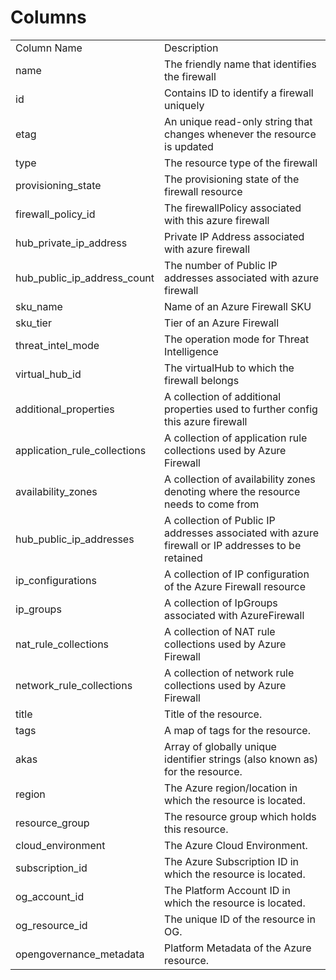 # Columns  

<table>
	<tr><td>Column Name</td><td>Description</td></tr>
	<tr><td>name</td><td>The friendly name that identifies the firewall</td></tr>
	<tr><td>id</td><td>Contains ID to identify a firewall uniquely</td></tr>
	<tr><td>etag</td><td>An unique read-only string that changes whenever the resource is updated</td></tr>
	<tr><td>type</td><td>The resource type of the firewall</td></tr>
	<tr><td>provisioning_state</td><td>The provisioning state of the firewall resource</td></tr>
	<tr><td>firewall_policy_id</td><td>The firewallPolicy associated with this azure firewall</td></tr>
	<tr><td>hub_private_ip_address</td><td>Private IP Address associated with azure firewall</td></tr>
	<tr><td>hub_public_ip_address_count</td><td>The number of Public IP addresses associated with azure firewall</td></tr>
	<tr><td>sku_name</td><td>Name of an Azure Firewall SKU</td></tr>
	<tr><td>sku_tier</td><td>Tier of an Azure Firewall</td></tr>
	<tr><td>threat_intel_mode</td><td>The operation mode for Threat Intelligence</td></tr>
	<tr><td>virtual_hub_id</td><td>The virtualHub to which the firewall belongs</td></tr>
	<tr><td>additional_properties</td><td>A collection of additional properties used to further config this azure firewall</td></tr>
	<tr><td>application_rule_collections</td><td>A collection of application rule collections used by Azure Firewall</td></tr>
	<tr><td>availability_zones</td><td>A collection of availability zones denoting where the resource needs to come from</td></tr>
	<tr><td>hub_public_ip_addresses</td><td>A collection of Public IP addresses associated with azure firewall or IP addresses to be retained</td></tr>
	<tr><td>ip_configurations</td><td>A collection of IP configuration of the Azure Firewall resource</td></tr>
	<tr><td>ip_groups</td><td>A collection of IpGroups associated with AzureFirewall</td></tr>
	<tr><td>nat_rule_collections</td><td>A collection of NAT rule collections used by Azure Firewall</td></tr>
	<tr><td>network_rule_collections</td><td>A collection of network rule collections used by Azure Firewall</td></tr>
	<tr><td>title</td><td>Title of the resource.</td></tr>
	<tr><td>tags</td><td>A map of tags for the resource.</td></tr>
	<tr><td>akas</td><td>Array of globally unique identifier strings (also known as) for the resource.</td></tr>
	<tr><td>region</td><td>The Azure region/location in which the resource is located.</td></tr>
	<tr><td>resource_group</td><td>The resource group which holds this resource.</td></tr>
	<tr><td>cloud_environment</td><td>The Azure Cloud Environment.</td></tr>
	<tr><td>subscription_id</td><td>The Azure Subscription ID in which the resource is located.</td></tr>
	<tr><td>og_account_id</td><td>The Platform Account ID in which the resource is located.</td></tr>
	<tr><td>og_resource_id</td><td>The unique ID of the resource in OG.</td></tr>
	<tr><td>opengovernance_metadata</td><td>Platform Metadata of the Azure resource.</td></tr>
</table>